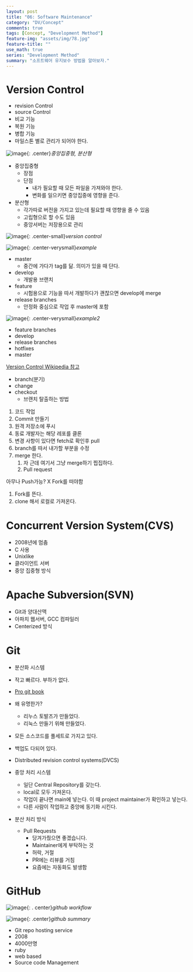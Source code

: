 ```yaml
---
layout: post
title: "06: Software Maintenance"
category: "DV/Concept"
comments: true
tags: [Concept, "Development Method"]
feature-img: "assets/img/78.jpg"
feature-title: ""
use_math: true
series: "Development Method"
summary: "소프트웨어 유지보수 방법을 알아보자."
---
```


# Version Control
* revision Control
* source Control
* 비교 기능
* 복원 기능
* 병합 기능
* 마일스톤 별로 관리가 되어야 한다.

![image](https://user-images.githubusercontent.com/37871541/121829328-28e7bc80-ccfd-11eb-92e5-dae8afc142d7.png){: .center}_중앙집중형, 분산형_

* 중앙집중형
  * 장점
  * 단점
    * 내가 필요할 때 모든 파일을 가져와야 한다.
    * 변화를 일으키면 중앙집중에 영향을 준다.
* 분산형
  * 각가따로 버전을 가지고 있는데 필요할 때 영향을 줄 수 있음
  * 고립형으로 할 수도 있음
  * 중앙서버는 저장용으로 관리

![image](https://user-images.githubusercontent.com/37871541/121829592-f7232580-ccfd-11eb-97c2-c6acca443a06.png){: .center-small}_version control_

![image](https://user-images.githubusercontent.com/37871541/121840888-30688f00-cd18-11eb-8f66-616ff2f6766d.png){: .center-verysmall}_example_

* master
  * 중간에 가다가 tag를 닮. 의미가 있을 때 단다.
* develop
  * 개발용 브랜치
* feature
  * 시험용으로 기능을 따서 개발하다가 괜찮으면 develop에 merge
* release branches
  * 안정화 중심으로 작업 후 master에 포함

![image](https://user-images.githubusercontent.com/37871541/121841048-82111980-cd18-11eb-9b3c-2687d65602b9.png){: .center-verysmall}_example2_


* feature branches
* develop
* release branches
* hotfixes
* master

[Version Control Wikipedia 참고](https://en.wikipedia.org/wiki/Version_control)

* branch(분기)
* change
* checkout
  * 브랜치 탈출하는 방법

1. 코드 작업
2. Commit 만들기
3. 원격 저장소에 푸시
4. 동료 개발자는 해당 레포를 클론
5. 변경 사항이 있다면 fetch로 확인후 pull
6. branch를 따서 내가할 부분을 수정
7. merge 한다.
   1. 자 근데 여기서 그냥 merge하기 찝집하다.
   2. Pull request

아무나 Push가능? X 
Fork를 떠야함

1. Fork를 뜬다.
2. clone 해서 로컬로 가져온다.

# Concurrent Version System(CVS)

* 2008년에 멈춤
* C 사용
* Unixlike
* 클라이언트 서버
* 중앙 집중형 방식



# Apache Subversion(SVN)

* Git과 양대산맥
* 아파치 웹서버, GCC 컴파일러
* Centerized 방식





# Git

* 분산화 시스템
* 작고 빠르다. 부하가 없다.
* [Pro git book](https://git-scm.com/book/ko/v2)
* 왜 유명한가?
  * 리누스 토발즈가 만들었다.
  * 리눅스 만들기 위해 만들었다.
* 모든 소스코드를 풀세트로 가지고 있다.
* 백업도 다되어 있다.
* Distributed revision control systems(DVCS)

* 중앙 처리 시스템
  * 일단 Central Repository를 갖는다.
  * local로 모두 가져온다.
  * 작업이 끝나면 main에 넣는다. 이 때 project maintainer가 확인하고 넣는다.
  * 다른 사람이 작업하고 중앙에 동기화 시킨다.
* 분산 처리 방식
  * Pull Requests
    * 당겨가줬으면 좋겠습니다.
    * Maintainer에게 부탁하는 것
    * 허락, 거절
    * PR에는 리뷰를 거침
    * 요즘에는 자동화도 발생함

# GitHub



![image](https://user-images.githubusercontent.com/37871541/121855986-ef2fa980-cd2e-11eb-893b-3210348971f3.png){: . center}_github workflow_

![image](https://user-images.githubusercontent.com/37871541/121856830-e8556680-cd2f-11eb-9aa8-d423890f6522.png){: .center}_github summary_

* Git repo hosting service
* 2008
* 4000만명
* ruby
* web based
* Source code Management